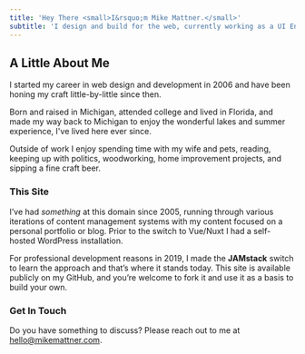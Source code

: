 ```yaml
---
title: 'Hey There <small>I&rsquo;m Mike Mattner.</small>'
subtitle: 'I design and build for the web, currently working as a UI Engineer at AccuLynx.'
---
```


## A Little About Me

I started my career in web design and development in 2006 and have been honing my craft little-by-little since then.

Born and raised in Michigan, attended college and lived in Florida, and made my way back to Michigan to enjoy the wonderful lakes and summer experience, I've lived here ever since.

Outside of work I enjoy spending time with my wife and pets, reading, keeping up with politics, woodworking, home improvement projects, and sipping a fine craft beer.

### This Site

I’ve had *something* at this domain since 2005, running through various iterations of content management systems with my content focused on a personal portfolio or blog. Prior to the switch to Vue/Nuxt I had a self-hosted WordPress installation.

For professional development reasons in 2019, I made the **JAMstack** switch to learn the approach and that’s where it stands today. This site is available publicly on my GitHub, and you’re welcome to fork it and use it as a basis to build your own.

### Get In Touch

Do you have something to discuss? Please reach out to me at [hello@mikemattner.com](mailto:hello@mikemattner.com).
